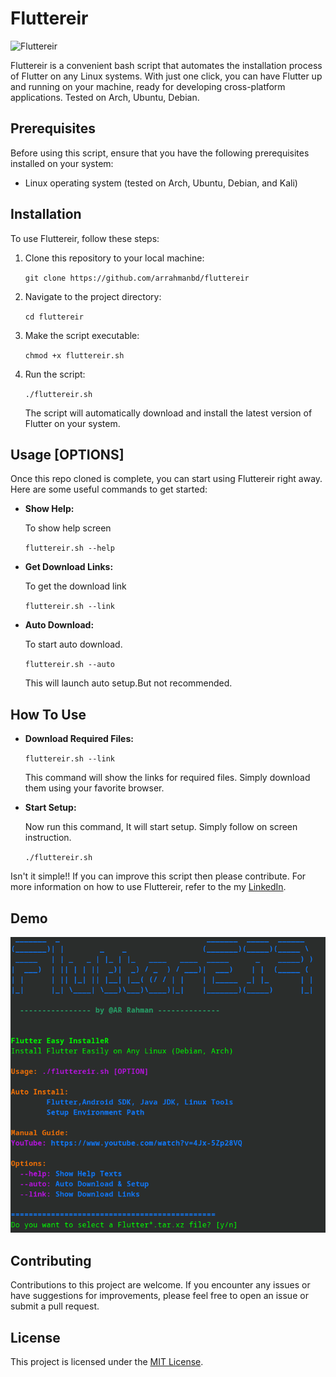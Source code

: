 Fluttereir
==========

![Fluttereir](bannar.png.jpg)

Fluttereir is a convenient bash script that automates the installation process of Flutter on any Linux systems. With just one click, you can have Flutter up and running on your machine, ready for developing cross-platform applications.
Tested on Arch, Ubuntu, Debian.

Prerequisites
-------------


Before using this script, ensure that you have the following prerequisites installed on your system:

*   Linux operating system (tested on Arch, Ubuntu, Debian, and Kali)

Installation
------------

To use Fluttereir, follow these steps:

1.  Clone this repository to your local machine:
    
    `git clone https://github.com/arrahmanbd/fluttereir`
    
2.  Navigate to the project directory:
    
    `cd fluttereir`
    
3.  Make the script executable:
    
    `chmod +x fluttereir.sh`
    
4.  Run the script:
    
    `./fluttereir.sh`
    
    The script will automatically download and install the latest version of Flutter on your system.
    

Usage [OPTIONS]
-----

Once this repo cloned is complete, you can start using Fluttereir right away. Here are some useful commands to get started:

*   **Show Help:**
    
    To show help screen
    
    `fluttereir.sh --help`
    
*   **Get Download Links:**
    
    To get the download link
    
    `fluttereir.sh --link`
    
*   **Auto Download:**
    
    To start auto download.
    
    `fluttereir.sh --auto`
    
    This will launch auto setup.But not recommended.
    

How To Use
------------
*   **Download Required Files:**
    
    `fluttereir.sh --link`
    
    This command will show the links for required files. Simply download them using your favorite browser.

*   **Start Setup:**

    Now run this command, It will start setup. Simply follow on screen instruction.
    
    `./fluttereir.sh`
    
   

Isn't it simple!! If you can improve this script then please contribute. For more information on how to use Fluttereir, refer to the my [LinkedIn](https://linkedin.com/in/arrahmanbd).

Demo
-----------

![Script execution](bannar.png)

Contributing
------------

Contributions to this project are welcome. If you encounter any issues or have suggestions for improvements, please feel free to open an issue or submit a pull request.

License
-------

This project is licensed under the [MIT License](LICENSE).